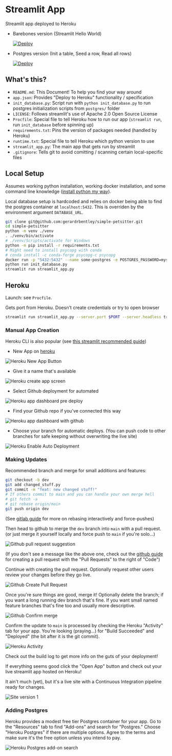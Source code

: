# Streamlit App

Streamlit app deployed to Heroku

- Barebones version (Streamlit Hello World)

    [![Deploy](https://www.herokucdn.com/deploy/button.svg)](https://heroku.com/deploy?template=https://github.com/gerardrbentley/simple-petsitter/tree/barebones)

- Postgres version (Init a table, Seed a row, Read all rows)

    [![Deploy](https://www.herokucdn.com/deploy/button.svg)](https://heroku.com/deploy?template=https://github.com/gerardrbentley/simple-petsitter/tree/pg)

## What's this?

- `README.md`: This Document! To help you find your way around
- `app.json`: Provides "Deploy to Heroku" functionality / specification
- `init_database.py`: Script run with `python init_database.py` to run postgres initialization scripts from `postgres/` folder
- `LICENSE`: Follows streamlit's use of Apache 2.0 Open Source License
- `Procfile`: Special file to tell Heroku how to run our app (`streamlit run`, run `init_database` before spinning up)
- `requirements.txt`: Pins the version of packages needed (handled by Heroku)
- `runtime.txt`: Special file to tell Heroku which python version to use
- `streamlit_app.py`: The main app that gets run by streamlit
- `.gitignore`: Tells git to avoid comitting / scanning certain local-specific files

## Local Setup

Assumes working python installation, working docker installation, and some command line knowledge ([install python my way](https://tech.gerardbentley.com/python/beginner/2022/01/29/install-python.html)).

Local database setup is hardcoded and relies on docker being able to find the postgres container at `localhost:5432`.
This is overriden by the environment argument `DATABASE_URL`.

```sh
git clone git@github.com:gerardrbentley/simple-petsitter.git
cd simple-petsitter
python -m venv ./venv
. ./venv/bin/activate
# ./venv/Scripts/activate for Windows
python -m pip install -r requirements.txt
# Might need to install psycopg with conda
# conda install -c conda-forge psycopg-c psycopg
docker run -p "5432:5432" --name some-postgres -e POSTGRES_PASSWORD=mysecretpassword -d postgres
python run init_database.py
streamlit run streamlit_app.py
```

## Heroku

Launch: see `Procfile`.

Gets port from Heroku.
Doesn't create credentials or try to open browser

```sh
streamlit run streamlit_app.py --server.port $PORT --server.headless true
```

### Manual App Creation

Heroku CLI is also popular (see [this streamlit recommended guide](https://towardsdatascience.com/quickly-build-and-deploy-an-application-with-streamlit-988ca08c7e83))

- New App on [heroku](https://dashboard.heroku.com/apps)

![Heroku New App Button](images/2022-03-17-22-23-25.png)

- Give it a name that's available

![Heroku create app screen](images/2022-03-17-22-26-33.png)

- Select Github deployment for automated

![Heroku app dashboard pre deploy](images/2022-03-17-22-30-14.png)

- Find your Github repo if you've connected this way

![Heroku app dashboard with github](images/2022-03-17-22-32-37.png)

- Choose your branch for automatic deploys. (You can push code to other branches for safe keeping without overwriting the live site)

![Heroku Enable Auto Deployment](images/2022-03-17-22-35-53.png)

### Making Updates

Recommended branch and merge for small additions and features:

```sh
git checkout -b dev
git add changed_stuff.py
git commit -m "feat: new changed stuff!"
# If others commit to main and you can handle your own merge hell
# git fetch -a
# git rebase origin/main
git push origin dev
```

(See [gitlab guide](https://docs.gitlab.com/ee/topics/git/git_rebase.html) for more on rebasing interactively and force-pushes)

Then head to github to merge the `dev` branch into `main` with a pull request. (or just merge it yourself locally and force push to `main` if you're solo...)

![Github pull request suggestion](images/2022-03-17-22-47-03.png)

(If you don't see a message like the above one, check out the [github guide](https://docs.github.com/en/pull-requests/collaborating-with-pull-requests/proposing-changes-to-your-work-with-pull-requests/creating-a-pull-request) for creating a pull request with the "Pull Requests" to the right of "Code")

Continue with creating the pull request.
Optionally request other users review your changes before they go live.

![Github Create Pull Request](images/2022-03-17-22-51-40.png)

Once you're sure things are good, merge it!
Optionally delete the branch; if you want a long running dev branch that's fine.
If you want small named feature branches that's fine too and usually more descriptive.

![Github Confirm merge](images/2022-03-17-23-01-01.png)

Confirm the update to `main` is processed by checking the Heroku "Activity" tab for your app.
You're looking (praying...) for "Build Succeeded" and "Deployed" (the bit after it is the git commit).

![Heroku Activity](images/2022-03-17-23-06-29.png)

Check out the build log to get more info on the guts of your deployment!

If everything seems good click the "Open App" button and check out your live streamlit app hosted on Heroku!

It ain't much (yet), but it's a live site with a Continuous Integration pipeline ready for changes.

![Site version 1](2022-03-17-23-10-48.png)

### Adding Postgres

Heroku provides a modest free tier Postgres container for your app.
Go to the "Resources" tab to find "Add-ons" and search for "Postgres."
Choose "Heroku Postgres" if there are multiple options.
Agree to the terms and make sure it's the free option unless you intend to pay.

![Heroku Postgres add-on search](images/2022-03-17-23-43-58.png)
